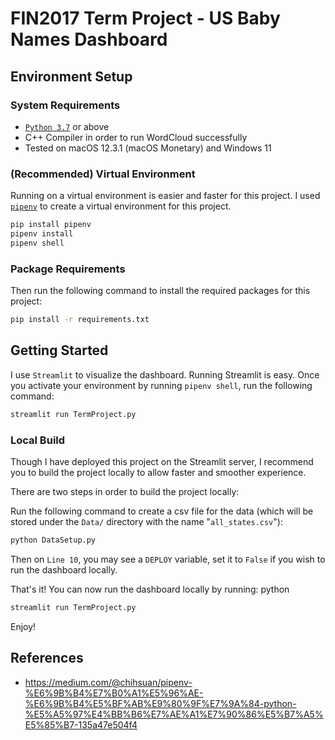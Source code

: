 # FIN2017 Term Project - US Baby Names Dashboard

## Environment Setup

### System Requirements

+ [`Python 3.7`](https://www.python.org/downloads/) or above
+ C++ Compiler in order to run WordCloud successfully
+ Tested on macOS 12.3.1 (macOS Monetary) and Windows 11

### (Recommended) Virtual Environment 

Running on a virtual environment is easier and faster for this project. I used [`pipenv`](https://pipenv.pypa.io/en/latest/) to create a virtual environment for this project. 

```sh
pip install pipenv
pipenv install
pipenv shell
```
### Package Requirements

Then run the following command to install the required packages for this project:

```sh
pip install -r requirements.txt
```

## Getting Started 

I use `Streamlit` to visualize the dashboard. Running Streamlit is easy. Once you activate your environment by running `pipenv shell`, run the following command:

```sh
streamlit run TermProject.py
```

### Local Build

Though I have deployed this project on the Streamlit server, I recommend you to build the project locally to allow faster and smoother experience. 

There are two steps in order to build the project locally:


Run the following command to create a csv file for the data (which will be stored under the `Data/` directory with the name "`all_states.csv`"):

```sh
python DataSetup.py
```

Then on `Line 10`, you may see a `DEPLOY` variable, set it to `False` if you wish to run the dashboard locally.

That's it! You can now run the dashboard locally by running: python

```sh
streamlit run TermProject.py
```

Enjoy!



## References

+ <https://medium.com/@chihsuan/pipenv-%E6%9B%B4%E7%B0%A1%E5%96%AE-%E6%9B%B4%E5%BF%AB%E9%80%9F%E7%9A%84-python-%E5%A5%97%E4%BB%B6%E7%AE%A1%E7%90%86%E5%B7%A5%E5%85%B7-135a47e504f4>